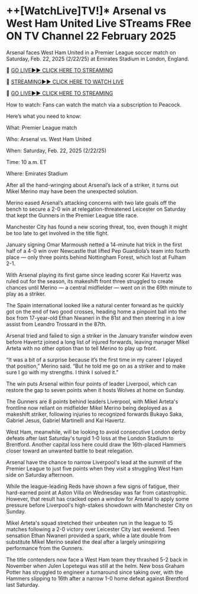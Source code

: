# ++[WatchLive]TV!]* Arsenal vs West Ham United Live STreams FRee ON TV Channel 22 February 2025
Arsenal faces West Ham United in a Premier League soccer match on Saturday, Feb. 22, 2025 (2/22/25) at Emirates Stadium in London, England.

🔴 [GO LIVE►► CLICK HERE TO STREAMING](https://jpn-srt.blogspot.com/2025/02/soccer.html)

🔴 [STREAMING►► CLICK HERE TO WATCH LIVE](https://jpn-srt.blogspot.com/2025/02/soccer.html)

🔴 [GO LIVE►► CLICK HERE TO STREAMING](https://jpn-srt.blogspot.com/2025/02/soccer.html)

How to watch: Fans can watch the match via a subscription to Peacock.

Here’s what you need to know:

What: Premier League match

Who: Arsenal vs. West Ham United

When: Saturday, Feb. 22, 2025 (2/22/25)

Time: 10 a.m. ET

Where: Emirates Stadium

After all the hand-wringing about Arsenal’s lack of a striker, it turns out Mikel Merino may have been the unexpected solution.

Merino eased Arsenal’s attacking concerns with two late goals off the bench to secure a 2-0 win at relegation-threatened Leicester on Saturday that kept the Gunners in the Premier League title race.

Manchester City has found a new scoring threat, too, even though it might be too late to get involved in the title fight.

January signing Omar Marmoush netted a 14-minute hat trick in the first half of a 4-0 win over Newcastle that lifted Pep Guardiola’s team into fourth place — only three points behind Nottingham Forest, which lost at Fulham 2-1.

With Arsenal playing its first game since leading scorer Kai Havertz was ruled out for the season, its makeshift front three struggled to create chances until Merino — a central midfielder — went on in the 69th minute to play as a striker.

The Spain international looked like a natural center forward as he quickly got on the end of two good crosses, heading home a pinpoint ball into the box from 17-year-old Ethan Nwaneri in the 81st and then steering in a low assist from Leandro Trossard in the 87th.

Arsenal tried and failed to sign a striker in the January transfer window even before Havertz joined a long list of injured forwards, leaving manager Mikel Arteta with no other option than to tell Merino to play up front.

“It was a bit of a surprise because it’s the first time in my career I played that position,” Merino said. “But he told me go on as a striker and to make sure I go with my strengths. I think I solved it.”

The win puts Arsenal within four points of leader Liverpool, which can restore the gap to seven points when it hosts Wolves at home on Sunday.

The Gunners are 8 points behind leaders Liverpool, with Mikel Arteta's frontline now reliant on midfielder Mikel Merino being deployed as a makeshift striker, following injuries to recognized forwards Bukayo Saka, Gabriel Jesus, Gabriel Martinelli and Kai Havertz. 

West Ham, meanwhile, will be looking to avoid consecutive London derby defeats after last Saturday's turgid 1-0 loss at the London Stadium to Brentford. Another capital loss here could draw the 16th-placed Hammers closer toward an unwanted battle to beat relegation. 

Arsenal have the chance to narrow Liverpool's lead at the summit of the Premier League to just five points when they visit a struggling West Ham side on Saturday afternoon.

While the league-leading Reds have shown a few signs of fatigue, their hard-earned point at Aston Villa on Wednesday was far from catastrophic. However, that result has cracked open a window for Arsenal to apply some pressure before Liverpool's high-stakes showdown with Manchester City on Sunday.

Mikel Arteta's squad stretched their unbeaten run in the league to 15 matches following a 2-0 victory over Leicester City last weekend. Teen sensation Ethan Nwaneri provided a spark, while a late double from substitute Mikel Merino sealed the deal after a largely uninspiring performance from the Gunners.

The title contenders now face a West Ham team they thrashed 5-2 back in November when Julen Lopetegui was still at the helm. New boss Graham Potter has struggled to engineer a turnaround since taking over, with the Hammers slipping to 16th after a narrow 1-0 home defeat against Brentford last Saturday.
